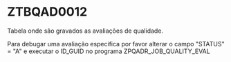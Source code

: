 # ZTBQAD0012

Tabela onde são gravados as avaliações de qualidade.

Para debugar uma avaliação especifica por favor alterar o campo "STATUS" = "A" e executar o ID\_GUID no programa ZPQADR\_JOB\_QUALITY\_EVAL

